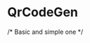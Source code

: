 # QrCodeGen

<script src="https://cdn.rawgit.com/davidshimjs/qrcodejs/gh-pages/qrcode.min.js"></script>

/* Basic and simple one */
<div id="qrcode"></div>
<script type="text/javascript">
new QRCode(document.getElementById("qrcode"), "https://webisora.com");
</script>

<div id="qrcode-2"></div>
<script type="text/javascript">
var qrcode = new QRCode(document.getElementById("qrcode-2"), {
	text: "https://webisora.com",
	width: 128,
	height: 128,
	colorDark : "#5868bf",
	colorLight : "#ffffff",
	correctLevel : QRCode.CorrectLevel.H
});
</script>
